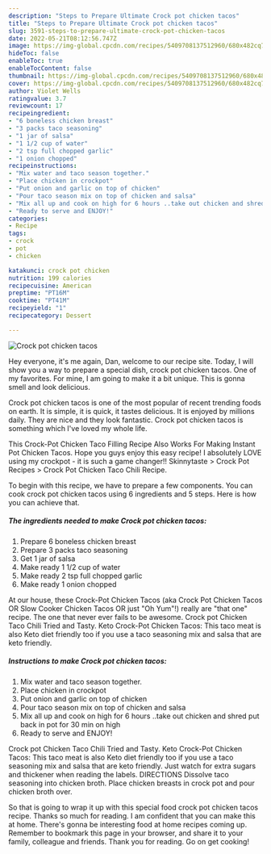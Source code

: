 ```yaml
---
description: "Steps to Prepare Ultimate Crock pot chicken tacos"
title: "Steps to Prepare Ultimate Crock pot chicken tacos"
slug: 3591-steps-to-prepare-ultimate-crock-pot-chicken-tacos
date: 2022-05-21T08:12:56.747Z
image: https://img-global.cpcdn.com/recipes/5409708137512960/680x482cq70/crock-pot-chicken-tacos-recipe-main-photo.jpg
hideToc: false
enableToc: true
enableTocContent: false
thumbnail: https://img-global.cpcdn.com/recipes/5409708137512960/680x482cq70/crock-pot-chicken-tacos-recipe-main-photo.jpg
cover: https://img-global.cpcdn.com/recipes/5409708137512960/680x482cq70/crock-pot-chicken-tacos-recipe-main-photo.jpg
author: Violet Wells
ratingvalue: 3.7
reviewcount: 17
recipeingredient:
- "6 boneless chicken breast"
- "3 packs taco seasoning"
- "1 jar of salsa"
- "1 1/2 cup of water"
- "2 tsp full chopped garlic"
- "1 onion chopped"
recipeinstructions:
- "Mix water and taco season together."
- "Place chicken in crockpot"
- "Put onion and garlic on top of chicken"
- "Pour taco season mix on top of chicken and salsa"
- "Mix all up and cook on high for 6 hours ..take out chicken and shred put back in pot for 30 min on high"
- "Ready to serve and ENJOY!"
categories:
- Recipe
tags:
- crock
- pot
- chicken

katakunci: crock pot chicken 
nutrition: 199 calories
recipecuisine: American
preptime: "PT16M"
cooktime: "PT41M"
recipeyield: "1"
recipecategory: Dessert

---
```



![Crock pot chicken tacos](https://img-global.cpcdn.com/recipes/5409708137512960/680x482cq70/crock-pot-chicken-tacos-recipe-main-photo.jpg)

Hey everyone, it's me again, Dan, welcome to our recipe site. Today, I will show you a way to prepare a special dish, crock pot chicken tacos. One of my favorites. For mine, I am going to make it a bit unique. This is gonna smell and look delicious.

Crock pot chicken tacos is one of the most popular of recent trending foods on earth. It is simple, it is quick, it tastes delicious. It is enjoyed by millions daily. They are nice and they look fantastic. Crock pot chicken tacos is something which I've loved my whole life.

This Crock-Pot Chicken Taco Filling Recipe Also Works For Making Instant Pot Chicken Tacos. Hope you guys enjoy this easy recipe! I absolutely LOVE using my crockpot - it is such a game changer!! Skinnytaste &gt; Crock Pot Recipes &gt; Crock Pot Chicken Taco Chili Recipe.


To begin with this recipe, we have to prepare a few components. You can cook crock pot chicken tacos using 6 ingredients and 5 steps. Here is how you can achieve that.

<!--inarticleads1-->

##### The ingredients needed to make Crock pot chicken tacos:

1. Prepare 6 boneless chicken breast
1. Prepare 3 packs taco seasoning
1. Get 1 jar of salsa
1. Make ready 1 1/2 cup of water
1. Make ready 2 tsp full chopped garlic
1. Make ready 1 onion chopped


At our house, these Crock-Pot Chicken Tacos (aka Crock Pot Chicken Tacos OR Slow Cooker Chicken Tacos OR just &#34;Oh Yum&#34;!) really are &#34;that one&#34; recipe. The one that never ever fails to be awesome. Crock pot Chicken Taco Chili Tried and Tasty. Keto Crock-Pot Chicken Tacos: This taco meat is also Keto diet friendly too if you use a taco seasoning mix and salsa that are keto friendly. 

<!--inarticleads2-->

##### Instructions to make Crock pot chicken tacos:

1. Mix water and taco season together.
1. Place chicken in crockpot
1. Put onion and garlic on top of chicken
1. Pour taco season mix on top of chicken and salsa
1. Mix all up and cook on high for 6 hours ..take out chicken and shred put back in pot for 30 min on high
1. Ready to serve and ENJOY!

Crock pot Chicken Taco Chili Tried and Tasty. Keto Crock-Pot Chicken Tacos: This taco meat is also Keto diet friendly too if you use a taco seasoning mix and salsa that are keto friendly. Just watch for extra sugars and thickener when reading the labels. DIRECTIONS Dissolve taco seasoning into chicken broth. Place chicken breasts in crock pot and pour chicken broth over. 

So that is going to wrap it up with this special food crock pot chicken tacos recipe. Thanks so much for reading. I am confident that you can make this at home. There's gonna be interesting food at home recipes coming up. Remember to bookmark this page in your browser, and share it to your family, colleague and friends. Thank you for reading. Go on get cooking!
